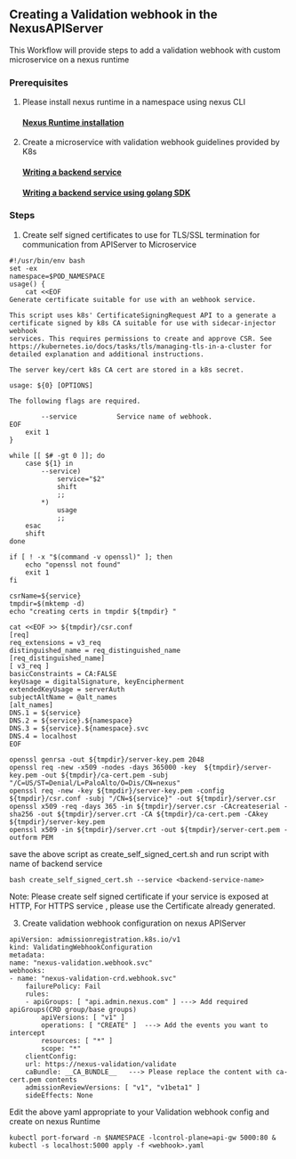 ## Creating a Validation webhook in the NexusAPIServer

This Workflow will provide steps to add a validation webhook with custom microservice on a nexus runtime

### Prerequisites

1. Please install nexus runtime in a namespace using nexus CLI
   
   #### **[Nexus Runtime installation](RuntimeWorkflow.md)**


2. Create a microservice with validation webhook guidelines provided by K8s 

   #### **[Writing a backend service](https://kubernetes.io/docs/reference/access-authn-authz/extensible-admission-controllers/#write-an-admission-webhook-server)**
   #### **[Writing a backend service using golang SDK](https://developers.redhat.com/articles/2021/09/17/kubernetes-admission-control-validating-webhooks#bootstrap_with_the_operator_sdk)**



### Steps 

1. Create self signed certificates to use for TLS/SSL termination for communication from APIServer to Microservice

```
#!/usr/bin/env bash
set -ex
namespace=$POD_NAMESPACE
usage() {
    cat <<EOF
Generate certificate suitable for use with an webhook service.

This script uses k8s' CertificateSigningRequest API to a generate a
certificate signed by k8s CA suitable for use with sidecar-injector webhook
services. This requires permissions to create and approve CSR. See
https://kubernetes.io/docs/tasks/tls/managing-tls-in-a-cluster for
detailed explanation and additional instructions.

The server key/cert k8s CA cert are stored in a k8s secret.

usage: ${0} [OPTIONS]

The following flags are required.

        --service          Service name of webhook.
EOF
    exit 1
}

while [[ $# -gt 0 ]]; do
    case ${1} in
        --service)
            service="$2"
            shift
            ;;
        *)
            usage
            ;;
    esac
    shift
done

if [ ! -x "$(command -v openssl)" ]; then
    echo "openssl not found"
    exit 1
fi

csrName=${service}
tmpdir=$(mktemp -d)
echo "creating certs in tmpdir ${tmpdir} "

cat <<EOF >> ${tmpdir}/csr.conf
[req]
req_extensions = v3_req
distinguished_name = req_distinguished_name
[req_distinguished_name]
[ v3_req ]
basicConstraints = CA:FALSE
keyUsage = digitalSignature, keyEncipherment
extendedKeyUsage = serverAuth
subjectAltName = @alt_names
[alt_names]
DNS.1 = ${service}
DNS.2 = ${service}.${namespace}
DNS.3 = ${service}.${namespace}.svc
DNS.4 = localhost
EOF

openssl genrsa -out ${tmpdir}/server-key.pem 2048
openssl req -new -x509 -nodes -days 365000 -key  ${tmpdir}/server-key.pem -out ${tmpdir}/ca-cert.pem -subj "/C=US/ST=Denial/L=PaloAlto/O=Dis/CN=nexus"
openssl req -new -key ${tmpdir}/server-key.pem -config ${tmpdir}/csr.conf -subj "/CN=${service}" -out ${tmpdir}/server.csr
openssl x509 -req -days 365 -in ${tmpdir}/server.csr -CAcreateserial -sha256 -out ${tmpdir}/server.crt -CA ${tmpdir}/ca-cert.pem -CAkey ${tmpdir}/server-key.pem
openssl x509 -in ${tmpdir}/server.crt -out ${tmpdir}/server-cert.pem -outform PEM

```

save the above script as create_self_signed_cert.sh and run script with name of backend service

```
bash create_self_signed_cert.sh --service <backend-service-name>
```

Note: Please create self signed certificate if your service is exposed at HTTP, For HTTPS service , please use the Certificate already generated.

3. Create validation webhook configuration on nexus APIServer

```
apiVersion: admissionregistration.k8s.io/v1
kind: ValidatingWebhookConfiguration
metadata:
name: "nexus-validation.webhook.svc"
webhooks:
- name: "nexus-validation-crd.webhook.svc"
    failurePolicy: Fail
    rules:
    - apiGroups: [ "api.admin.nexus.com" ] ---> Add required apiGroups(CRD group/base groups)
        apiVersions: [ "v1" ]
        operations: [ "CREATE" ]  ---> Add the events you want to intercept
        resources: [ "*" ]
        scope: "*"
    clientConfig:
    url: https://nexus-validation/validate
    caBundle: __CA_BUNDLE__   ---> Please replace the content with ca-cert.pem contents
    admissionReviewVersions: [ "v1", "v1beta1" ]
    sideEffects: None
```

Edit the above yaml appropriate to your Validation webhook config and create on nexus Runtime

```
kubectl port-forward -n $NAMESPACE -lcontrol-plane=api-gw 5000:80 &
kubectl -s localhost:5000 apply -f <webhook>.yaml
```


